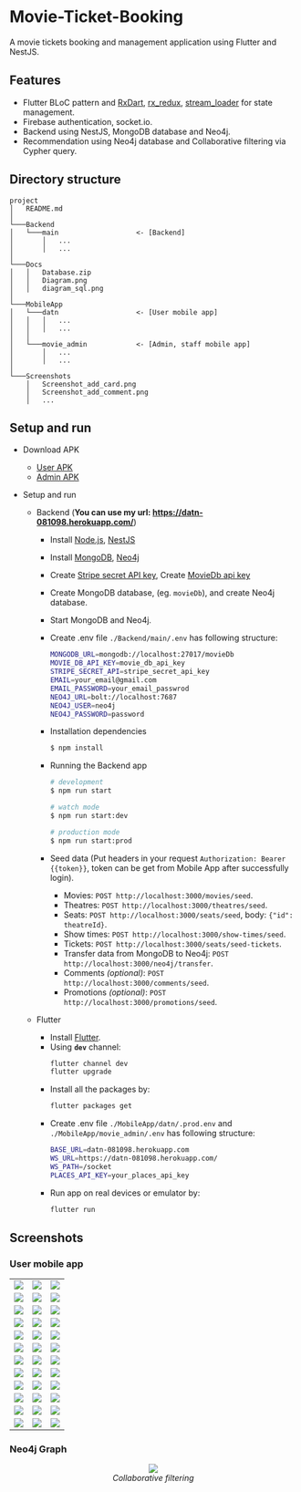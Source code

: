 # Movie-Ticket-Booking

A movie tickets booking and management application using Flutter and NestJS.

## Features

-   Flutter BLoC pattern and [RxDart](https://pub.dev/packages/rxdart), [rx_redux](https://pub.dev/packages/rx_redux), [stream_loader](https://pub.dev/packages/stream_loader) for state management.
-   Firebase authentication, socket.io.
-   Backend using NestJS, MongoDB database and Neo4j.
-   Recommendation using Neo4j database and Collaborative filtering via Cypher query.

## Directory structure
```
project
│   README.md
│
└───Backend
│   └───main                   <- [Backend]
│       │   ...
│       │   ...
│   
└───Docs
│   │   Database.zip
│   │   Diagram.png
│   │   diagram_sql.png
│
└───MobileApp
│   └───datn                   <- [User mobile app]
│   │   │   ...
│   │   │   ...
│   │
│   └───movie_admin            <- [Admin, staff mobile app]
│       │   ...
│       │   ...
│
└───Screenshots
    │   Screenshot_add_card.png
    │   Screenshot_add_comment.png
    │   ...
```

## Setup and run

-   Download APK
    -   [User APK](https://github.com/hoc081098/DATN/blob/master/MobileApp/datn/build/app/outputs/flutter-apk/app-release.apk)
    -   [Admin APK](https://github.com/hoc081098/DATN/blob/master/MobileApp/movie_admin/build/app/outputs/flutter-apk/app-release.apk)
    
-   Setup and run
    -   Backend (**You can use my url: https://datn-081098.herokuapp.com/**)
        -	Install [Node.js](https://nodejs.org/en/download/), [NestJS](https://docs.nestjs.com/)
        -	Install [MongoDB](https://docs.mongodb.com/manual/installation/), [Neo4j](https://neo4j.com/docs/operations-manual/current/installation/windows/)
        -	Create [Stripe secret API key](https://stripe.com/docs/keys), Create [MovieDb api key](https://www.themoviedb.org/settings/api)
        -   Create MongoDB database, (eg. `movieDb`), and create Neo4j database.
        -   Start MongoDB and Neo4j.
        -   Create .env file `./Backend/main/.env` has following structure:
            ```bash
            MONGODB_URL=mongodb://localhost:27017/movieDb
            MOVIE_DB_API_KEY=movie_db_api_key
            STRIPE_SECRET_API=stripe_secret_api_key
            EMAIL=your_email@gmail.com
            EMAIL_PASSWORD=your_email_passwrod
            NEO4J_URL=bolt://localhost:7687
            NEO4J_USER=neo4j
            NEO4J_PASSWORD=password
            ```
        -   Installation dependencies
            ```bash
            $ npm install
            ```
            
        -   Running the Backend app
            ```bash
            # development
            $ npm run start
            
            # watch mode
            $ npm run start:dev
            
            # production mode
            $ npm run start:prod
            ```
        -   Seed data (Put headers in your request `Authorization: Bearer {{token}}`, token can be get from Mobile App after successfully login).
            -   Movies: `POST http://localhost:3000/movies/seed`.
            -   Theatres: `POST http://localhost:3000/theatres/seed`.
            -   Seats: `POST http://localhost:3000/seats/seed`, body: `{"id": theatreId}`.
            -   Show times: `POST http://localhost:3000/show-times/seed`.
            -   Tickets: `POST http://localhost:3000/seats/seed-tickets`.
            -   Transfer data from MongoDB to Neo4j: `POST http://localhost:3000/neo4j/transfer`.
            -   Comments _(optional)_: `POST http://localhost:3000/comments/seed`.
            -   Promotions _(optional)_: `POST http://localhost:3000/promotions/seed`.
            
    -   Flutter
        -   Install [Flutter](https://flutter.dev/docs/get-started/install).
        -   Using **`dev`** channel:
            ```bash
            flutter channel dev
            flutter upgrade
            ```
        -   Install all the packages by: 
            ```bash
            flutter packages get
            ```
        -   Create .env file `./MobileApp/datn/.prod.env` and `./MobileApp/movie_admin/.env` has following structure:
            ```bash
            BASE_URL=datn-081098.herokuapp.com
            WS_URL=https://datn-081098.herokuapp.com/
            WS_PATH=/socket
            PLACES_API_KEY=your_places_api_key
            ```
        -   Run app on real devices or emulator by:
            ```bash
            flutter run
            ```
## Screenshots

### User mobile app

|  |  |  |
| :---:  | :---:  | :---:  |
| ![](Screenshots/Screenshot_login1.png)            | ![](Screenshots/Screenshot_home0.png)               | ![](Screenshots/Screenshot_home1.png)             
| ![](Screenshots/Screenshot_home2.png)             | ![](Screenshots/Screenshot_home3.png)               | ![](Screenshots/Screenshot_home4.png)             
| ![](Screenshots/Screenshot_home5.png)             | ![](Screenshots/Screenshot_all.png)                 | ![](Screenshots/Screenshot_showtimes0.png) 
| ![](Screenshots/Screenshot_showtimes1.png)        | ![](Screenshots/Screenshot_showtimes2.png)          | ![](Screenshots/Screenshot_showtimes3.png)          
| ![](Screenshots/Screenshot_comments0.png)         | ![](Screenshots/Screenshot_comments1.png)           | ![](Screenshots/Screenshot_add_comment.png) 
| ![](Screenshots/Screenshot_movie_info0.png)       | ![](Screenshots/Screenshot_movie_info1.png)         | ![](Screenshots/Screenshot_movie_info2.png) 
| ![](Screenshots/Screenshot_seats0.png)            | ![](Screenshots/Screenshot_seats1.png)              | ![](Screenshots/Screenshot_combo.png) 
| ![](Screenshots/Screenshot_checkout0.png)         | ![](Screenshots/Screenshot_checkout1.png)           | ![](Screenshots/Screenshot_email.jpg)
| ![](Screenshots/Screenshot_cards.png)             | ![](Screenshots/Screenshot_add_card.png)            | ![](Screenshots/Screenshot_favorites.png)
| ![](Screenshots/Screenshot_notifications.png)     | ![](Screenshots/Screenshot_notificationbar.jpg)     | ![](Screenshots/Screenshot_profile.png)             
| ![](Screenshots/Screenshot_update_profile1.png)   | ![](Screenshots/Screenshot_search.png)              | ![](Screenshots/Screenshot_search_filter.png) 
| ![](Screenshots/Screenshot_search_result.png)     | ![](Screenshots/Screenshot_reservations.png)        | ![](Screenshots/Screenshot_ticket.png)             

### Neo4j Graph

<p align="center">
    <img src="https://github.com/hoc081098/Movie-Ticket-Booking/blob/master/Screenshots/collaborative.png?raw=true" />
    <br>
    <em>Collaborative filtering</em>
</p>